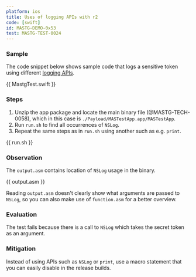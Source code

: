 ```yaml
---
platform: ios
title: Uses of logging APIs with r2
code: [swift]
id: MASTG-DEMO-0x53
test: MASTG-TEST-0024
---
```


### Sample

The code snippet below shows sample code that logs a sensitive token using different [logging APIs](../../../../Document/0x06d-Testing-Data-Storage/#logs).

{{ MastgTest.swift }}

### Steps

1. Unzip the app package and locate the main binary file (@MASTG-TECH-0058), which in this case is `./Payload/MASTestApp.app/MASTestApp`.
2. Run `run.sh` to find all occurrences of `NSLog`.
3. Repeat the same steps as in `run.sh` using another such as e.g. `print`.

{{ run.sh }}

### Observation

The `output.asm` contains location of `NSLog` usage in the binary.

{{ output.asm }}

Reading `output.asm` doesn't clearly show what arguments are passed to `NSLog`, so you can also make use of `function.asm` for a better overview.

### Evaluation

The test fails because there is a call to `NSLog` which takes the secret token as an argument.

### Mitigation

Instead of using APIs such as `NSLog` or `print`, use a macro statement that you can easily disable in the release builds.
